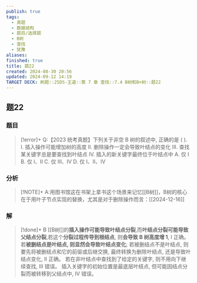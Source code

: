 ```yaml
---
publish: true
tags:
  - 真题
  - 数据结构
  - 题目/选择题
  - B树
  - 查找
  - 犹豫
aliases: 
finished: true
title: 题22
created: 2024-08-30 20:56
updated: 2024-09-12 14:19
TARGET DECK: 刷题::25DS-王道::第 7 章 查找::7.4 B树和B+树::题22
---
```

## 题22
### 题目
> [!error]+
> Q:【2023 统考真题】下列关于非空 B 树的叙述中, 正确的是 ( ).
> I. 插入操作可能增加树的高度
> II. 删除操作一定会导致叶结点的变化
> III. 查找某关键字总是要查找到叶结点
> IV. 插入的新关键字最终位于叶结点中
> A. 仅 I 
> B. 仅 I、II 
> C. 仅 III、IV
> D. 仅 I、II、IV
### 分析
> [!NOTE]+
> A:用图书馆这在书架上拿书这个场景来记忆[[B树]]，B树的核心在于用叶子节点实现的替换，尤其是对于删除操作而言：[[2024-12-16]]
### 解
> [!done]+
> B
> [[B树]]的**插入操作可能导致叶结点分裂**,而**叶结点分裂可能导致父结点分裂**,若这个**分裂过程传导到根结点**, 则**会导致 B 树高度增 1**, I 正确。
> 若**被删结点是叶结点, 则显然会导致叶结点变化**; 
> 若被删结点不是叶结点, 则要先将被删结点和它的前驱或后继交换, 最终转换为删除叶结点, 还是导致叶结点变化, II 正确。
> 若在非叶结点中查找到了给定的关键字, 则不用向下继续查找, III 错误。
> 插入关键字的初始位置是最底层叶结点, 但可能因结点分裂而被转移到父结点中, IV 错误。
